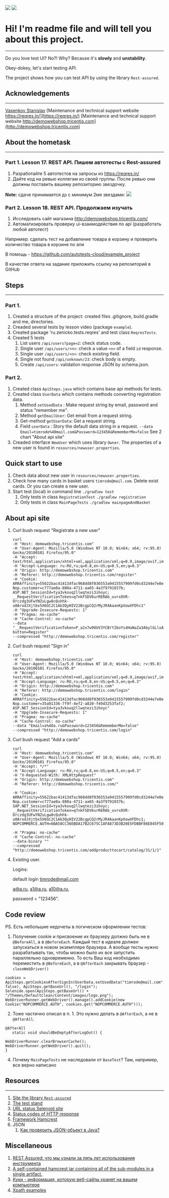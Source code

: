 
![](readme-images/logo-transparent.png) ![](readme-images/name-transparent.png) 

# Hi! I'm readme file and will tell you about this project.
___
Do you love test UI? No?! Why? Because it's **slowly** and **unstability**.

Okey-dokey, let's start testing API.

The project shows how you can test API by using the library `Rest-assured`.


## Acknowledgements
___
[Vasenkov Stanislav](https://github.com/svasenkov)
[Maintenance and technical support website https://reqres.in/](https://reqres.in/)
[Maintenance and technical support website http://demowebshop.tricentis.com](http://demowebshop.tricentis.com)

## About the hometask
___
### Part 1. Lesson 17. REST API. Пишем автотесты с Rest-assured
1. Разработайте 5 автотестов на запросы из https://reqres.in/
2. Дайте код на ревью коллегам из своей группы. После ревью они должны поставить вашему репозиторию звездочку. 
 
**Note:** сдаче принимается дз с минимум 2мя звездами:
![](readme-images/hometaskresult.png)

### Part 2. Lesson 18. REST API. Продолжаем изучать
1. Исследовать сайт магазина http://demowebshop.tricentis.com/
2. Aвтоматизировать проверку ui-взаимодействия по api (разработать любой автотест)

Например: сделать тест на добавление товара в корзину и проверить количество товара в корзине по апи

В помощь - https://github.com/autotests-cloud/example_project

В качестве ответа на задание приложить ссылку на репозиторий в GitHub

## Steps
___
### Part 1.
1. Created a structure of the project: created files .gitignore, build.gradle and me, directories.
2. Creaded several tests by lesson video (package `example`).
3. Created package 'ru.zenicko.tests.reqres' and test class `ReqresTests`.
4. Created 5 tests
   1. List users `/api/users?page=2`: check status code.
   2. Single user `/api/users/<n>`: check a value `<n>` of a field `id` response.
   3. Single user `/api/users/<n>`: check existing field.
   4. Single <resource> not found `/api/unknown/23`: check body is empty.
   5. Create `/api/users`: validation response JSON by schema.json.

### Part 2.
1. Created class `ApiSteps.java` which contains base api methods for tests.  
2. Created class `UserData` which contains methods converting registration data.
   1. Method `setUsedData` : Make request string by email, password and status "remember me".
   2. Method `getEmailUser`: Get email from a request string. 
   3. Get-method `getUserData`: Get a request string. 
   4. Field `userData` : Story the default data string in a request. 
      `--data Email=timrode%40mail.com&Password=123456&RememberMe=false`
   See 2 chart "About api site"
3. Creaded interface `NewUser` which uses library `Owner`. 
The properties of a new user is found in `resources/newuser.properties`.

## Quick start to use
1. Check data about new user in `resources/newuser.properties`.
2. Check how many cards in basket users `timrode@mail.com`. Delete exist cards.
   Or you can create a new user.
3. Start test (local) in command line
   `./gradlew test`
   1. Only tests in class `RegistrationTest`
      `./gradlew registration`
   2. Only tests in class `MainPageTests`
      `./gradlew mainpageAndBasket`

## About api site
1. Curl bush request "Registrate a new user"
   ```
   curl
   -H "Host: demowebshop.tricentis.com"
   -H "User-Agent: Mozilla/5.0 (Windows NT 10.0; Win64; x64; rv:95.0) Gecko/20100101 Firefox/95.0"
   -H "Accept: text/html,application/xhtml+xml,application/xml;q=0.9,image/avif,image/webp,*/*;q=0.8"
   -H "Accept-Language: ru-RU,ru;q=0.8,en-US;q=0.5,en;q=0.3"
   -H "Origin: http://demowebshop.tricentis.com"
   -H "Referer: http://demowebshop.tricentis.com/register"
   -H "Cookie: ARRAffinity=55622bac41413dfac968dd8f036553a9415557909fd0cd3244e7e0e656e4adc8;
   Nop.customer=c777ae0a-880a-4711-aa65-4a3f9791037b;
   ASP.NET_SessionId=tya3vkouq2llwqtezi3ihoyc;
   __RequestVerificationToken=q7nkFSDV6urRERAb_uvrxOVR-Orczdg3UFwYNZuLgw8cQuhhk-u0ArodJXjtbx5X6GC2C1Ab3QyHIV22BcgpCQ2rMyJR4AaanKpXowXFDhc1"
   -H "Upgrade-Insecure-Requests: 1"
   -H "Pragma: no-cache"
   -H "Cache-Control: no-cache"
   --data "__RequestVerificationToken=P_a2x7w9OUV3YCBrY2boYs4HaNaZa3AbylGLlxATCkAl3y2YSnQt6ohDrLDKYWpqx8zGhso4GcCOFFcvKmh1Yi3c46UhLhsMw1RhbZdAVt81&Gender=M&FirstName=Tim&LastName=Rod&Email=timrode%40mail.com&Password=123456&ConfirmPassword=123456&register-button=Register"
   --compressed "http://demowebshop.tricentis.com/register"
   ```
2. Curl bush request "Sign in"
   ```
   curl 
   -H "Host: demowebshop.tricentis.com" 
   -H "User-Agent: Mozilla/5.0 (Windows NT 10.0; Win64; x64; rv:95.0) Gecko/20100101 Firefox/95.0" 
   -H "Accept: text/html,application/xhtml+xml,application/xml;q=0.9,image/avif,image/webp,*/*;q=0.8" 
   -H "Accept-Language: ru-RU,ru;q=0.8,en-US;q=0.5,en;q=0.3" 
   -H "Origin: http://demowebshop.tricentis.com" 
   -H "Referer: http://demowebshop.tricentis.com/login" 
   -H "Cookie: ARRAffinity=55622bac41413dfac968dd8f036553a9415557909fd0cd3244e7e0e656e4adc8; 
   Nop.customer=35a01336-7f9f-4ef2-a820-f49d3253faf2; ASP.NET_SessionId=tya3vkouq2llwqtezi3ihoyc" 
   -H "Upgrade-Insecure-Requests: 1" 
   -H "Pragma: no-cache" 
   -H "Cache-Control: no-cache" 
   --data "Email=a%40a.ru&Password=123456&RememberMe=false" 
   --compressed "http://demowebshop.tricentis.com/login"
   ```
3. Curl bush request "Add a cards" 
   ```  
   curl 
   -H "Host: demowebshop.tricentis.com" 
   -H "User-Agent: Mozilla/5.0 (Windows NT 10.0; Win64; x64; rv:95.0) Gecko/20100101 Firefox/95.0" 
   -H "Accept: */*" 
   -H "Accept-Language: ru-RU,ru;q=0.8,en-US;q=0.5,en;q=0.3" 
   -H "X-Requested-With: XMLHttpRequest" 
   -H "Origin: http://demowebshop.tricentis.com" 
   -H "Referer: http://demowebshop.tricentis.com/" 
   
   -H "Cookie: ARRAffinity=55622bac41413dfac968dd8f036553a9415557909fd0cd3244e7e0e656e4adc8; 
   Nop.customer=c777ae0a-880a-4711-aa65-4a3f9791037b; 
   SAP.NET_SessionId=tya3vkouq2llwqtezi3ihoyc; 
   __RequestVerificationToken=q7nkFSDV6urRERAb_uvrxOVR-Orczdg3UFwYNZuLgw8cQuhhk-u0ArodJXjtbx5X6GC2C1Ab3QyHIV22BcgpCQ2rMyJR4AaanKpXowXFDhc1; 
   NOPCOMMERCE.AUTH=6BA58CC36EBDA17B2C675C1AFA873D3B20E5FDBBF86E045F509A6F6D0D26A0E272E4CA6A944F48DD0B45EE25F302DD57417D7912A364534642B92C7D3260F5EE6DE3628E22FAC2A161AFB7F88A2F12D23DA1C8393F64EF547F096C7C9E224B4E73FD2F3FBB51714DB43DA3202B1718F5DC32872C3C82B9B9B010230461057D13F3900D1D3A000B855B4DB5D210F88725" 
   
   -H "Pragma: no-cache" 
   -H "Cache-Control: no-cache" 
   --data-binary "" 
   --compressed "http://demowebshop.tricentis.com/addproducttocart/catalog/31/1/1"
   ``` 

4. Existing user.
   
   Logins:  

   default login timrode@mail.com

   a@a.ru, a1@a.ru, a10@a.ru,
   
   password = "123456".

## Code review 

PS. Есть небольшие недочеты в логическом оформлении тестов:
1. Получение cookie и присвоение их браузеру должно быть не в `@BeforeAll`, а в `@BeforeEach`.
   Каждый тест в идеале должен запускаться в новом экземпляре браузера.
   А вообще тесты нужно разрабатывать так, чтобы можно было их все запустить параллельно одновременно.
   То есть Ваш код необходимо переместить в `@BeforeEach`, а в `@AfterEach` закрывать браузер - `closeWebDriver()`
```
cookies = ApiSteps.getCookiesAfterSignIn(UserData.setUsedData("timrode@mail.com","123456", false), ApiSteps.getBaseUrl(), "/login");
Selenide.open(ApiSteps.getBaseUrl() + "/Themes/DefaultClean/Content/images/logo.png");
WebDriverRunner.getWebDriver().manage().addCookie(new Cookie("NOPCOMMERCE.AUTH", cookies.get("NOPCOMMERCE.AUTH")));
```   

2. Тоже частично описал в п. 1. Это нужно делать в `@AfterEach`, а не в `@AfterAll`.
```
@AfterAll
   static void shouldBeEmptyAfterLogOut() {

WebDriverRunner.clearBrowserCache();
WebDriverRunner.getWebDriver().quit();
}
```
4. Почему `MainPageTests` не наследовали от `BaseTest`? Там, например, все верно написано



## Resources
___
1. [Site the library `Rest-assured`](https://rest-assured.io/)
2. [The test stand](https://reqres.in/)
3. [URL status Selenoid site](https://selenoid.autotests.cloud/status)
4. [Status codes of HTTP response](https://bertal.ru/)
5. [Framework Hamcrest](http://hamcrest.org/JavaHamcrest/tutorial)
6. JSON
   1. [Как проверить JSON-объект в Java?](https://overcoder.net/q/714825/%D0%BA%D0%B0%D0%BA-%D0%BF%D1%80%D0%BE%D0%B2%D0%B5%D1%80%D0%B8%D1%82%D1%8C-json-%D0%BE%D0%B1%D1%8A%D0%B5%D0%BA%D1%82-%D0%B2-java)

## Miscellaneous
1. [REST Assured: что мы узнали за пять лет использования инструмента](https://habr.com/ru/company/dins/blog/464225/)
2. [A self-contained hamcrest jar containing all of the sub-modules in a single artifact.](https://mvnrepository.com/artifact/org.hamcrest/hamcrest-all)
3. [Куки - информация, которую веб-сайты хранят на вашем компьютере](https://support.mozilla.org/ru/kb/kuki-informaciya-kotoruyu-veb-sajty-hranyat-na-vas)
4. [Xpath examples](https://devhints.io/xpath#class-check)



